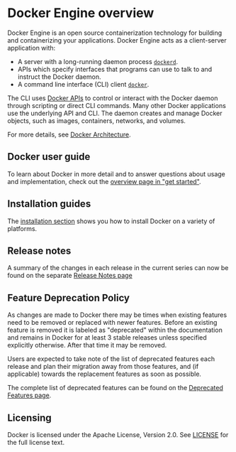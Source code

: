 # Docker Engine overview

Docker Engine is an open source containerization technology for building and
containerizing your applications. Docker Engine acts as a client-server
application with:

* A server with a long-running daemon process [`dockerd`](/engine/reference/commandline/dockerd).
* APIs which specify interfaces that programs can use to talk to and
  instruct the Docker daemon.
* A command line interface (CLI) client [`docker`](/engine/reference/commandline/cli/).

The CLI uses [Docker APIs](api/index.md) to control or interact with the Docker
daemon through scripting or direct CLI commands. Many other Docker applications
use the underlying API and CLI. The daemon creates and manage Docker objects,
such as images, containers, networks, and volumes.

For more details, see [Docker Architecture](../get-started/overview.md#docker-architecture).

## Docker user guide

To learn about Docker in more detail and to answer questions about usage and
implementation, check out the [overview page in "get started"](../get-started/overview.md).

## Installation guides

The [installation section](install/index.md) shows you how to install Docker
on a variety of platforms.

## Release notes

A summary of the changes in each release in the current series can now be found
on the separate [Release Notes page](release-notes/index.md)

## Feature Deprecation Policy

As changes are made to Docker there may be times when existing features
need to be removed or replaced with newer features. Before an existing
feature is removed it is labeled as "deprecated" within the documentation
and remains in Docker for at least 3 stable releases unless specified
explicitly otherwise. After that time it may be removed.

Users are expected to take note of the list of deprecated features each
release and plan their migration away from those features, and (if applicable)
towards the replacement features as soon as possible.

The complete list of deprecated features can be found on the
[Deprecated Features page](deprecated.md).

## Licensing

Docker is licensed under the Apache License, Version 2.0. See
[LICENSE](https://github.com/moby/moby/blob/master/LICENSE) for the full
license text.

